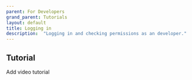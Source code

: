 ```yaml
---
parent: For Developers
grand_parent: Tutorials
layout: default
title: Logging in
description:  "Logging in and checking permissions as an developer."
---
```


## Tutorial
Add video tutorial

